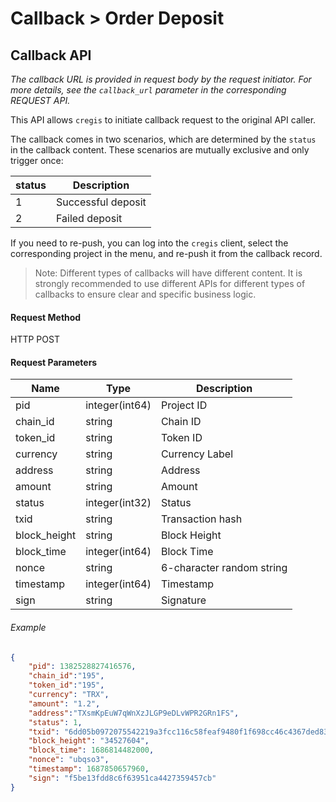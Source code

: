 # Callback > Order Deposit

## Callback API

_The callback URL is provided in request body by the request initiator. For more details, see the `callback_url` parameter in the corresponding REQUEST API._

This API allows `cregis` to initiate callback request to the original API caller. 

The callback comes in two scenarios, which are determined by the `status` in the callback content. These scenarios are mutually exclusive and only trigger once:

| status | Description          |
| ------ | --------             |
| 1      | Successful deposit   |
| 2      | Failed deposit       |

If you need to re-push, you can log into the `cregis` client, select the corresponding project in the menu, and re-push it from the callback record.

> Note: Different types of callbacks will have different content. It is strongly recommended to use different APIs for different types of callbacks to ensure clear and specific business logic.


#### Request Method

HTTP POST

#### Request Parameters

| Name           | Type           | Description    |
| -------------- | -------------- | -------------- |
| pid            | integer(int64) | Project ID     |
| chain\_id      | string         | Chain ID       |
| token\_id      | string         | Token ID       |
| currency       | string         | Currency Label |
| address        | string         | Address        |
| amount         | string         | Amount         |
| status         | integer(int32) | Status         |
| txid           | string         | Transaction hash |
| block\_height  | string         | Block Height   |
| block\_time    | integer(int64) | Block Time     |
| nonce          | string         | 6-character random string |
| timestamp      | integer(int64) | Timestamp      |
| sign           | string         | Signature      |

###### Example

```json
{
    "pid": 1382528827416576,
    "chain_id":"195",
    "token_id":"195",
    "currency": "TRX",
    "amount": "1.2",
    "address":"TXsmKpEuW7qWnXzJLGP9eDLvWPR2GRn1FS",
    "status": 1,
    "txid": "6dd05b0972075542219a3fcc116c58feaf9480f1f698cc46c4367ded83955cfd",
    "block_height": "34527604",
    "block_time": 1686814482000,
    "nonce": "ubqso3",
    "timestamp": 1687850657960,
    "sign": "f5be13fdd8c6f63951ca4427359457cb"
}
```